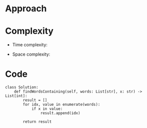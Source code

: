 # Approach
<!-- Describe your approach to solving the problem. -->

# Complexity
- Time complexity:
<!-- Add your time complexity here, e.g. $$O(n)$$ -->

- Space complexity:
<!-- Add your space complexity here, e.g. $$O(n)$$ -->

# Code
```python3 []
class Solution:
    def findWordsContaining(self, words: List[str], x: str) -> List[int]:
        result = []
        for idx, value in enumerate(words):
            if x in value:
                result.append(idx)
        
        return result
```